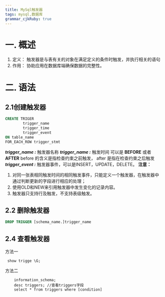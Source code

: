 ```yaml
---
title: MySql触发器
tags: mysql,数据库
grammar_cjkRuby: true
---
```



# 一. 概述
1. 定义： 触发器是与表有关的对象在满足定义的条件时触发，并执行相关的语句
2. 作用： 协助应用在数据库端确保数据的完整性。

# 二. 语法
## 2.1创建触发器
```sql
CREATE TRIGER 
		trigger_name 
		trigger_time 
		trigger_event
ON table_name
FOR_EACH_ROW trigger_stmt
```
***trigger_name :***  触发器名称
***trigger_name :***  触发时间 可以是 **BEFORE** 或者 **AFTER**   before 的含义是指检查约束之前触发， after 是指在检查约束之后触发
***trigger_event :***  触发器事件，可以是INSERT，UPDATE，DELETE。
**注意：**  
1. 对同一张表相同触发时间的相同触发事件，只能定义一个触发器，在触发器中通过判断更新的字段进行相应的处理； 
2. 使用OLD和NEW来引用触发器中发生变化的记录内容。
3. 触发器只支持行及触发，不支持表级触发。


## 2.2 删除触发器
```sql
DROP TRIGGER [schema_name.]trigger_name
```

## 2.4 查看触发器
方法一
```
 show trigge \G;
 ```
方法二
```
	information_schema;
	desc triggers; //查看triggers字段
	select * from triggers where [condition]
```



